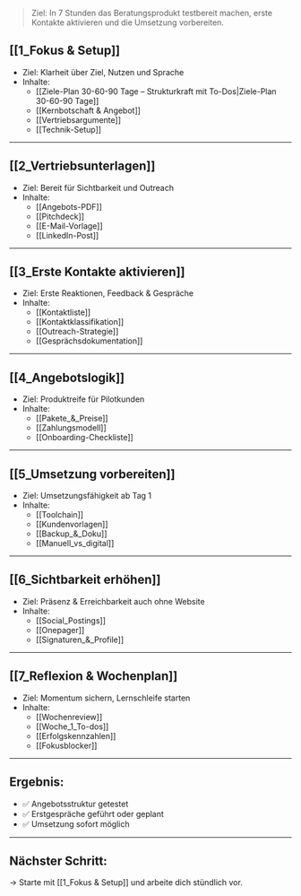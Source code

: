 

> Ziel: In 7 Stunden das Beratungsprodukt testbereit machen, erste Kontakte aktivieren und die Umsetzung vorbereiten.

## [[1_Fokus & Setup]]

- Ziel: Klarheit über Ziel, Nutzen und Sprache
- Inhalte:
  - [[Ziele-Plan 30-60-90 Tage – Strukturkraft mit To-Dos|Ziele-Plan 30-60-90 Tage]]
  - [[Kernbotschaft & Angebot]]
  - [[Vertriebsargumente]]
  - [[Technik-Setup]]

---

## [[2_Vertriebsunterlagen]]

- Ziel: Bereit für Sichtbarkeit und Outreach
- Inhalte:
  - [[Angebots-PDF]]
  - [[Pitchdeck]]
  - [[E-Mail-Vorlage]]
  - [[LinkedIn-Post]]

---

## [[3_Erste Kontakte aktivieren]]

- Ziel: Erste Reaktionen, Feedback & Gespräche
- Inhalte:
  - [[Kontaktliste]]
  - [[Kontaktklassifikation]]
  - [[Outreach-Strategie]]
  - [[Gesprächsdokumentation]]

---

## [[4_Angebotslogik]]

- Ziel: Produktreife für Pilotkunden
- Inhalte:
  - [[Pakete_&_Preise]]
  - [[Zahlungsmodell]]
  - [[Onboarding-Checkliste]]

---

## [[5_Umsetzung vorbereiten]]

- Ziel: Umsetzungsfähigkeit ab Tag 1
- Inhalte:
  - [[Toolchain]]
  - [[Kundenvorlagen]]
  - [[Backup_&_Doku]]
  - [[Manuell_vs_digital]]

---

## [[6_Sichtbarkeit erhöhen]]

- Ziel: Präsenz & Erreichbarkeit auch ohne Website
- Inhalte:
  - [[Social_Postings]]
  - [[Onepager]]
  - [[Signaturen_&_Profile]]

---

## [[7_Reflexion & Wochenplan]]

- Ziel: Momentum sichern, Lernschleife starten
- Inhalte:
  - [[Wochenreview]]
  - [[Woche_1_To-dos]]
  - [[Erfolgskennzahlen]]
  - [[Fokusblocker]]

---

## Ergebnis:

- ✅ Angebotsstruktur getestet  
- ✅ Erstgespräche geführt oder geplant  
- ✅ Umsetzung sofort möglich

---

## Nächster Schritt:

→ Starte mit [[1_Fokus & Setup]] und arbeite dich stündlich vor.
